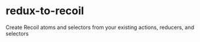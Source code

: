 # redux-to-recoil
Create Recoil atoms and selectors from your existing actions, reducers, and selectors
